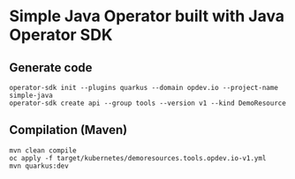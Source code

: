 # Simple Java Operator built with Java Operator SDK

## Generate code

```
operator-sdk init --plugins quarkus --domain opdev.io --project-name simple-java
operator-sdk create api --group tools --version v1 --kind DemoResource
```

## Compilation (Maven)

```
mvn clean compile
oc apply -f target/kubernetes/demoresources.tools.opdev.io-v1.yml
mvn quarkus:dev
```